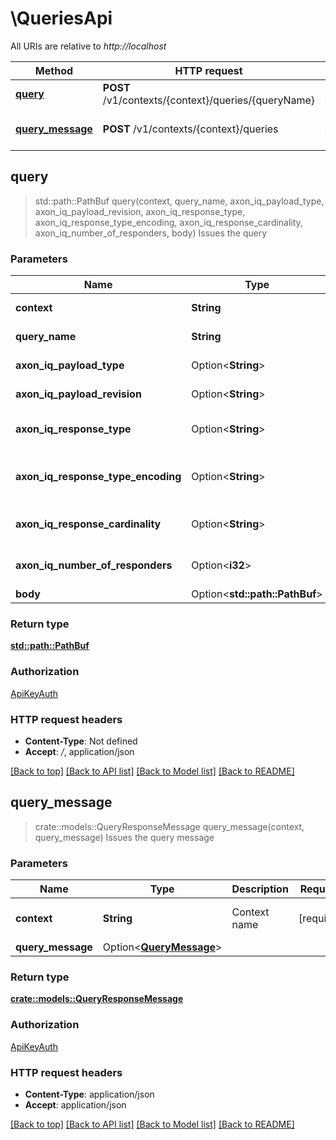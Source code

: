 # \QueriesApi

All URIs are relative to *http://localhost*

Method | HTTP request | Description
------------- | ------------- | -------------
[**query**](QueriesApi.md#query) | **POST** /v1/contexts/{context}/queries/{queryName} | Issues the query
[**query_message**](QueriesApi.md#query_message) | **POST** /v1/contexts/{context}/queries | Issues the query message



## query

> std::path::PathBuf query(context, query_name, axon_iq_payload_type, axon_iq_payload_revision, axon_iq_response_type, axon_iq_response_type_encoding, axon_iq_response_cardinality, axon_iq_number_of_responders, body)
Issues the query

### Parameters


Name | Type | Description  | Required | Notes
------------- | ------------- | ------------- | ------------- | -------------
**context** | **String** | Context name | [required] |[default to default]
**query_name** | **String** | Query name | [required] |
**axon_iq_payload_type** | Option<**String**> | Payload type |  |
**axon_iq_payload_revision** | Option<**String**> | Payload revision |  |
**axon_iq_response_type** | Option<**String**> | Query response type |  |[default to java.lang.Object]
**axon_iq_response_type_encoding** | Option<**String**> | Query response type encoding |  |
**axon_iq_response_cardinality** | Option<**String**> | Query response type |  |[default to single]
**axon_iq_number_of_responders** | Option<**i32**> | Query response type |  |[default to 1]
**body** | Option<**std::path::PathBuf**> |  |  |

### Return type

[**std::path::PathBuf**](std::path::PathBuf.md)

### Authorization

[ApiKeyAuth](../README.md#ApiKeyAuth)

### HTTP request headers

- **Content-Type**: Not defined
- **Accept**: */*, application/json

[[Back to top]](#) [[Back to API list]](../README.md#documentation-for-api-endpoints) [[Back to Model list]](../README.md#documentation-for-models) [[Back to README]](../README.md)


## query_message

> crate::models::QueryResponseMessage query_message(context, query_message)
Issues the query message

### Parameters


Name | Type | Description  | Required | Notes
------------- | ------------- | ------------- | ------------- | -------------
**context** | **String** | Context name | [required] |[default to default]
**query_message** | Option<[**QueryMessage**](QueryMessage.md)> |  |  |

### Return type

[**crate::models::QueryResponseMessage**](QueryResponseMessage.md)

### Authorization

[ApiKeyAuth](../README.md#ApiKeyAuth)

### HTTP request headers

- **Content-Type**: application/json
- **Accept**: application/json

[[Back to top]](#) [[Back to API list]](../README.md#documentation-for-api-endpoints) [[Back to Model list]](../README.md#documentation-for-models) [[Back to README]](../README.md)

